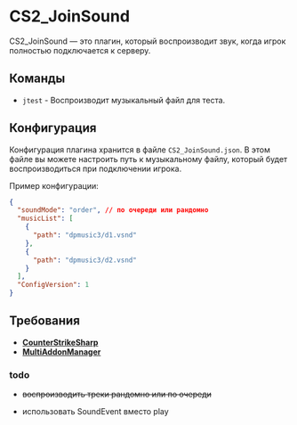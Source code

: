 # CS2_JoinSound

CS2_JoinSound — это плагин, который воспроизводит звук, когда игрок полностью подключается к серверу.

## Команды

- `jtest` - Воспроизводит музыкальный файл для теста.

## Конфигурация

Конфигурация плагина хранится в файле `CS2_JoinSound.json`. В этом файле вы можете настроить путь к музыкальному файлу, который будет воспроизводиться при подключении игрока.

Пример конфигурации:

```json
{
  "soundMode": "order", // по очереди или рандомно
  "musicList": [
    {
      "path": "dpmusic3/d1.vsnd"
    },
    {
      "path": "dpmusic3/d2.vsnd"
    }
  ],
  "ConfigVersion": 1
}
```
## Требования

- **[CounterStrikeSharp](https://github.com/roflmuffin/CounterStrikeSharp)**
- **[MultiAddonManager](https://github.com/Source2ZE/MultiAddonManager)**

### todo

- ~~воспроизводить треки рандомно или по очереди~~

- использовать SoundEvent вместо play
